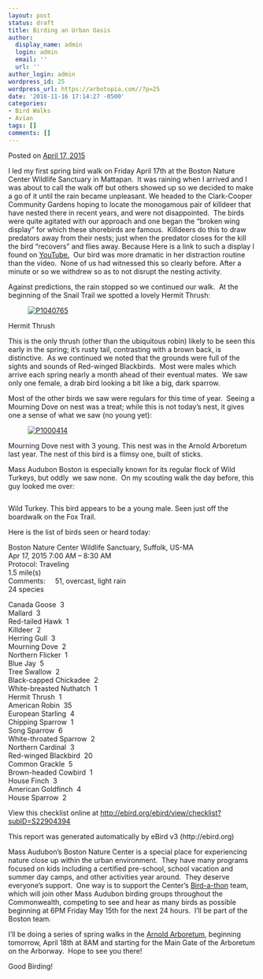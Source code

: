 ```yaml
---
layout: post
status: draft
title: Birding an Urban Oasis
author:
  display_name: admin
  login: admin
  email: ''
  url: ''
author_login: admin
wordpress_id: 25
wordpress_url: https://arbotopia.com//?p=25
date: '2018-11-16 17:14:27 -0500'
categories:
- Bird Walks
- Avian
tags: []
comments: []
---
```

<p><!-- wp:paragraph --></p>
<p>Posted on&nbsp;<a href="https://web.archive.org/web/20150501173156/http://www.arbotopia.com/birding-an-urban-oasis/">April 17, 2015</a></p>
<p><!-- /wp:paragraph --></p>
<p><!-- wp:paragraph --></p>
<p>I led my first spring bird walk on Friday April 17th at the Boston Nature Center Wildlife Sanctuary in Mattapan.&nbsp; It was raining when I arrived and I was about to call the walk off but others showed up so we decided to make a go of it until the rain became unpleasant. We headed to the&nbsp;Clark-Cooper Community Gardens hoping to locate the monogamous pair of killdeer that have nested there in recent years, and were not disappointed.&nbsp; The birds were quite agitated with our approach and one began the &ldquo;broken wing display&rdquo; for which these shorebirds are famous.&nbsp; Killdeers do this to draw predators away from their nests; just when the predator closes for the kill the bird &ldquo;recovers&rdquo; and flies away. Because Here is a link to such a display I found on&nbsp;<a href="https://web.archive.org/web/20150501173156/https://video.search.yahoo.com/video/play;_ylt=A0LEV7o7YjFVNigAeX0nnIlQ;_ylu=X3oDMTB0dmRibmhwBHNlYwNzYwRjb2xvA2JmMQR2dGlkA1lIUzAwMV8x?p=killdeer+broken+wing+display&amp;tnr=21&amp;vid=DE87C7524CE9D7C53484DE87C7524CE9D7C53484&amp;l=40&amp;turl=http%3A%2F%2Fts4.mm.bing.net%2Fth%3Fid%3DWN.g4d0TNwSe2chzDL0dWVUMw%26pid%3D15.1&amp;sigi=11vokrn5h&amp;rurl=https%3A%2F%2Fwww.youtube.com%2Fwatch%3Fv%3D3UCKnC1L_Rc&amp;sigr=11b0b173v&amp;tt=b&amp;tit=Killdeer+faking+injury&amp;sigt=10mq5h1op&amp;back=https%3A%2F%2Fsearch.yahoo.com%2Fyhs%2Fsearch%3Fp%3Dkilldeer%2Bbroken%2Bwing%2Bdisplay%26ei%3DUTF-8%26hsimp%3Dyhs-001%26hspart%3Dmozilla%26fr%3Dyhs-mozilla-001&amp;sigb=13r50p36n&amp;hspart=mozilla&amp;hsimp=yhs-001">YouTube.</a>&nbsp; Our bird was more dramatic in her distraction routine than the video.&nbsp; None of us had witnessed this so clearly before. After a minute or so we withdrew so as to not disrupt the nesting activity.</p>
<p><!-- /wp:paragraph --></p>
<p><!-- wp:paragraph --></p>
<p>Against predictions, the rain stopped so we continued our walk.&nbsp; At the beginning of the Snail Trail we spotted a lovely Hermit Thrush:</p>
<p><!-- /wp:paragraph --></p>
<p><!-- wp:image {"id":943,"linkDestination":"custom"} --></p>
<figure class="wp-block-image"><a href="https://web.archive.org/web/20150501173156/http://www.arbotopia.com/wp-content/uploads/2014/12/P1040765.jpg"><img src="https://web.archive.org/web/20150501173156im_/http://www.arbotopia.com/wp-content/uploads/2014/12/P1040765.jpg" alt="P1040765" class="wp-image-943"/></a></figure>
<p><!-- /wp:image --></p>
<p><!-- wp:paragraph --></p>
<p>Hermit Thrush</p>
<p><!-- /wp:paragraph --></p>
<p><!-- wp:paragraph --></p>
<p>This is the only thrush (other than the ubiquitous robin) likely to be seen this early in the spring; it&rsquo;s rusty tail, contrasting with a brown back, is distinctive.&nbsp; As we continued we noted that the grounds were full of the sights and sounds of Red-winged Blackbirds.&nbsp; Most were males which arrive each spring nearly a month ahead of their eventual mates.&nbsp; We saw only one female, a drab bird looking a bit like a big, dark sparrow.</p>
<p><!-- /wp:paragraph --></p>
<p><!-- wp:paragraph --></p>
<p>Most of the other birds we saw were regulars for this time of year.&nbsp; Seeing a Mourning Dove on nest was a treat; while this is not today&rsquo;s nest, it gives one a sense of what we saw (no young yet):</p>
<p><!-- /wp:paragraph --></p>
<p><!-- wp:image {"id":333,"linkDestination":"custom"} --></p>
<figure class="wp-block-image"><a href="https://web.archive.org/web/20150501173156/http://www.arbotopia.com/wp-content/uploads/2013/03/P1000414.jpg"><img src="https://web.archive.org/web/20150501173156im_/http://www.arbotopia.com/wp-content/uploads/2013/03/P1000414.jpg" alt="P1000414" class="wp-image-333"/></a></figure>
<p><!-- /wp:image --></p>
<p><!-- wp:paragraph --></p>
<p>Mourning Dove nest with 3 young. This nest was in the Arnold Arboretum last year. The nest of this bird is a flimsy one, built of sticks.</p>
<p><!-- /wp:paragraph --></p>
<p><!-- wp:paragraph --></p>
<p>Mass Audubon Boston is especially known for its regular flock of Wild Turkeys, but oddly&nbsp; we saw none.&nbsp; On my scouting walk the day before, this guy looked me over:</p>
<p><!-- /wp:paragraph --></p>
<p><!-- wp:image {"id":336} --></p>
<figure class="wp-block-image"><img src="https://i2.wp.com/arbotopia.com/wp-content/uploads/2018/11/P1100011.jpg?fit=525%2C488&amp;ssl=1" alt="" class="wp-image-336"/></figure>
<p><!-- /wp:image --></p>
<p><!-- wp:paragraph --></p>
<p>Wild Turkey. This bird appears to be a young male. Seen just off the boardwalk on the Fox Trail.</p>
<p><!-- /wp:paragraph --></p>
<p><!-- wp:paragraph --></p>
<p>Here is the list of birds seen or heard today:</p>
<p><!-- /wp:paragraph --></p>
<p><!-- wp:paragraph --></p>
<p>Boston Nature Center Wildlife Sanctuary, Suffolk, US-MA<br>Apr 17, 2015 7:00 AM &ndash; 8:30 AM<br>Protocol: Traveling<br>1.5 mile(s)<br>Comments:&nbsp;&nbsp;&nbsp;&nbsp; 51, overcast, light rain<br>24 species</p>
<p><!-- /wp:paragraph --></p>
<p><!-- wp:paragraph --></p>
<p>Canada Goose&nbsp; 3<br>Mallard&nbsp; 3<br>Red-tailed Hawk&nbsp; 1<br>Killdeer&nbsp; 2<br>Herring Gull&nbsp; 3<br>Mourning Dove&nbsp; 2<br>Northern Flicker&nbsp; 1<br>Blue Jay&nbsp; 5<br>Tree Swallow&nbsp; 2<br>Black-capped Chickadee&nbsp; 2<br>White-breasted Nuthatch&nbsp; 1<br>Hermit Thrush&nbsp; 1<br>American Robin&nbsp; 35<br>European Starling&nbsp; 4<br>Chipping Sparrow&nbsp; 1<br>Song Sparrow&nbsp; 6<br>White-throated Sparrow&nbsp; 2<br>Northern Cardinal&nbsp; 3<br>Red-winged Blackbird&nbsp; 20<br>Common Grackle&nbsp; 5<br>Brown-headed Cowbird&nbsp; 1<br>House Finch&nbsp; 3<br>American Goldfinch&nbsp; 4<br>House Sparrow&nbsp; 2</p>
<p><!-- /wp:paragraph --></p>
<p><!-- wp:paragraph --></p>
<p>View this checklist online at <a href="https://ebird.org/view/checklist/S22904394">http://ebird.org/ebird/view/checklist?subID=S22904394</a></p>
<p><!-- /wp:paragraph --></p>
<p><!-- wp:paragraph --></p>
<p>This report was generated automatically by eBird v3 (http://ebird.org)</p>
<p><!-- /wp:paragraph --></p>
<p><!-- wp:paragraph --></p>
<p>Mass Audubon&rsquo;s&nbsp;Boston Nature Center&nbsp;is a special place for experiencing nature close up within the urban environment.&nbsp; They have many programs focused on kids including a certified pre-school, school vacation and summer day camps, and other activities year around.&nbsp; They deserve everyone&rsquo;s support.&nbsp; One way is to support the Center&rsquo;s&nbsp;<a href="https://web.archive.org/web/20150501173156/http://www.massaudubon.org/get-outdoors/birds-birding/bird-a-thon">Bird-a-thon</a>&nbsp;team, which will join other Mass Audubon birding groups throughout the Commonwealth, competing to see and hear as many birds as possible beginning at 6PM Friday May 15th for the next 24 hours.&nbsp; I&rsquo;ll be part of the Boston team.</p>
<p><!-- /wp:paragraph --></p>
<p><!-- wp:paragraph --></p>
<p>I&rsquo;ll be doing a series of spring walks in the&nbsp;<a href="https://web.archive.org/web/20150501173156/http://arboretum.harvard.edu/visit/directions/" target="_blank" rel="noreferrer noopener">Arnold Arboretum</a>, beginning tomorrow, April 18th at 8AM and starting for the Main Gate of the Arboretum on the Arborway.&nbsp; Hope to see you there!</p>
<p><!-- /wp:paragraph --></p>
<p><!-- wp:paragraph --></p>
<p>Good Birding!<br></p>
<p><!-- /wp:paragraph --></p>
